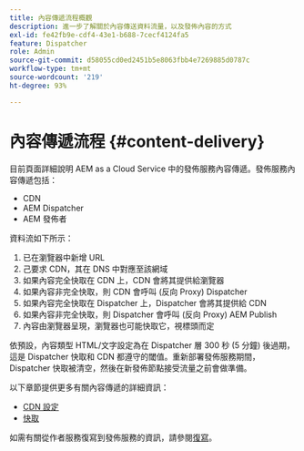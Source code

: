 ```yaml
---
title: 內容傳遞流程概觀
description: 進一步了解關於內容傳送資料流量，以及發佈內容的方式
exl-id: fe42fb9e-cdf4-43e1-b688-7cecf4124fa5
feature: Dispatcher
role: Admin
source-git-commit: d58055cd0ed2451b5e8063fbb4e7269885d0787c
workflow-type: tm+mt
source-wordcount: '219'
ht-degree: 93%

---
```


# 內容傳遞流程 {#content-delivery}

目前頁面詳細說明 AEM as a Cloud Service 中的發佈服務內容傳遞。發佈服務內容傳遞包括：

* CDN
* AEM Dispatcher
* AEM 發佈者

資料流如下所示：

1. 已在瀏覽器中新增 URL
1. 己要求 CDN，其在 DNS 中對應至該網域
1. 如果內容完全快取在 CDN 上，CDN 會將其提供給瀏覽器
1. 如果內容非完全快取，則 CDN 會呼叫 (反向 Proxy) Dispatcher
1. 如果內容完全快取在 Dispatcher 上，Dispatcher 會將其提供給 CDN
1. 如果內容非完全快取，則 Dispatcher 會呼叫 (反向 Proxy) AEM Publish
1. 內容由瀏覽器呈現，瀏覽器也可能快取它，視標頭而定

依預設，內容類型 HTML/文字設定為在 Dispatcher 層 300 秒 (5 分鐘) 後過期，這是 Dispatcher 快取和 CDN 都遵守的閾值。重新部署發佈服務期間，Dispatcher 快取被清空，然後在新發佈節點接受流量之前會做準備。

以下章節提供更多有關內容傳遞的詳細資訊：
* [CDN 設定](/help/implementing/dispatcher/cdn.md)
* [快取](/help/implementing/dispatcher/caching.md)

如需有關從作者服務復寫到發佈服務的資訊，請參閱[復寫](/help/operations/replication.md)。
